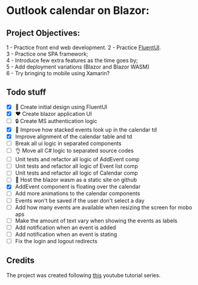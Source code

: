 # Outlook calendar on Blazor:


## Project Objectives:

1 - Practice front end web development.
2 - Practice [FluentUI](https://developer.microsoft.com/en-us/fluentui). \
3 - Practice one SPA framework; \
4 - Introduce few extra features as the time goes by; \
5 - Add deployment variations (Blazor and Blazor WASM) \
6 - Try bringing to mobile using Xamarin?

## Todo stuff
- [x] :art: Create initial design using FluentUI
- [x] :heart: Create blazor application UI
- [ ] :lock: Create MS authentication logic
- [x] :sparkling_heart: Improve how stacked events look up in the calendar td
- [x] Improve alignment of the calendar table and td
- [ ] Break all ui logic in separated components
- [ ] :ok_hand: Move all C# logic to separated source codes
- [ ] Unit tests and refactor all logic of AddEvent comp
- [ ] Unit tests and refactor all logic of Event list comp
- [ ] Unit tests and refactor all logic of Calendar comp
- [ ] :rocket: Host the blazor wasm as a static site on github
- [x] AddEvent component is floating over the calendar
- [ ] Add more animations to the calendar components
- [ ] Events won't be saved if the user don't select a day
- [ ] Add how many events are available when resizing the screen for mobo aps
- [ ] Make the amount of text vary when showing the events as labels
- [ ] Add notification when an event is added
- [ ] Add notification when an event is stating
- [ ] Fix the login and logout redirects

## Credits

The project was created following [this](https://www.youtube.com/playlist?list=PLFJQnCcZXWjv89uDubYW7NniK8mEl4sWQ) youtube tutorial series.

